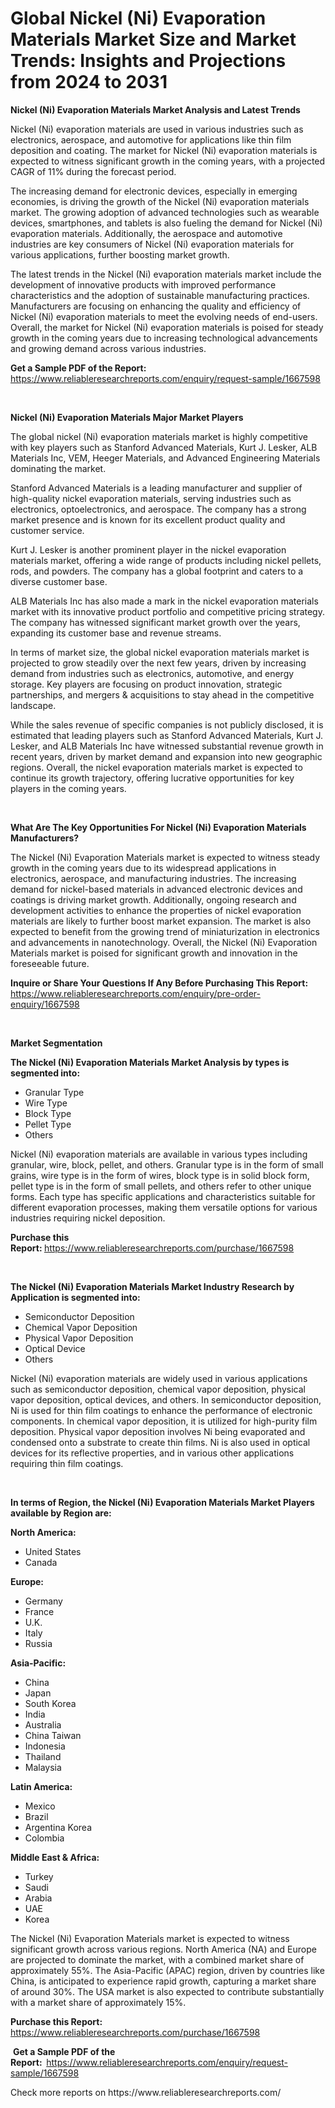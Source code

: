 <p><h1>Global Nickel (Ni) Evaporation Materials Market Size and Market Trends: Insights and Projections from 2024 to 2031</h1></p><p><strong>Nickel (Ni) Evaporation Materials Market Analysis and Latest Trends</strong></p>
<p><p>Nickel (Ni) evaporation materials are used in various industries such as electronics, aerospace, and automotive for applications like thin film deposition and coating. The market for Nickel (Ni) evaporation materials is expected to witness significant growth in the coming years, with a projected CAGR of 11% during the forecast period. </p><p>The increasing demand for electronic devices, especially in emerging economies, is driving the growth of the Nickel (Ni) evaporation materials market. The growing adoption of advanced technologies such as wearable devices, smartphones, and tablets is also fueling the demand for Nickel (Ni) evaporation materials. Additionally, the aerospace and automotive industries are key consumers of Nickel (Ni) evaporation materials for various applications, further boosting market growth.</p><p>The latest trends in the Nickel (Ni) evaporation materials market include the development of innovative products with improved performance characteristics and the adoption of sustainable manufacturing practices. Manufacturers are focusing on enhancing the quality and efficiency of Nickel (Ni) evaporation materials to meet the evolving needs of end-users. Overall, the market for Nickel (Ni) evaporation materials is poised for steady growth in the coming years due to increasing technological advancements and growing demand across various industries.</p></p>
<p><strong>Get a Sample PDF of the Report:&nbsp;</strong> <a href="https://www.reliableresearchreports.com/enquiry/request-sample/1667598">https://www.reliableresearchreports.com/enquiry/request-sample/1667598</a></p>
<p>&nbsp;</p>
<p><strong>Nickel (Ni) Evaporation Materials Major Market Players</strong></p>
<p><p>The global nickel (Ni) evaporation materials market is highly competitive with key players such as Stanford Advanced Materials, Kurt J. Lesker, ALB Materials Inc, VEM, Heeger Materials, and Advanced Engineering Materials dominating the market.</p><p>Stanford Advanced Materials is a leading manufacturer and supplier of high-quality nickel evaporation materials, serving industries such as electronics, optoelectronics, and aerospace. The company has a strong market presence and is known for its excellent product quality and customer service.</p><p>Kurt J. Lesker is another prominent player in the nickel evaporation materials market, offering a wide range of products including nickel pellets, rods, and powders. The company has a global footprint and caters to a diverse customer base.</p><p>ALB Materials Inc has also made a mark in the nickel evaporation materials market with its innovative product portfolio and competitive pricing strategy. The company has witnessed significant market growth over the years, expanding its customer base and revenue streams.</p><p>In terms of market size, the global nickel evaporation materials market is projected to grow steadily over the next few years, driven by increasing demand from industries such as electronics, automotive, and energy storage. Key players are focusing on product innovation, strategic partnerships, and mergers & acquisitions to stay ahead in the competitive landscape.</p><p>While the sales revenue of specific companies is not publicly disclosed, it is estimated that leading players such as Stanford Advanced Materials, Kurt J. Lesker, and ALB Materials Inc have witnessed substantial revenue growth in recent years, driven by market demand and expansion into new geographic regions. Overall, the nickel evaporation materials market is expected to continue its growth trajectory, offering lucrative opportunities for key players in the coming years.</p></p>
<p>&nbsp;</p>
<p><strong>What Are The Key Opportunities For Nickel (Ni) Evaporation Materials Manufacturers?</strong></p>
<p><p>The Nickel (Ni) Evaporation Materials market is expected to witness steady growth in the coming years due to its widespread applications in electronics, aerospace, and manufacturing industries. The increasing demand for nickel-based materials in advanced electronic devices and coatings is driving market growth. Additionally, ongoing research and development activities to enhance the properties of nickel evaporation materials are likely to further boost market expansion. The market is also expected to benefit from the growing trend of miniaturization in electronics and advancements in nanotechnology. Overall, the Nickel (Ni) Evaporation Materials market is poised for significant growth and innovation in the foreseeable future.</p></p>
<p><strong>Inquire or Share Your Questions If Any Before Purchasing This Report:</strong> <a href="https://www.reliableresearchreports.com/enquiry/pre-order-enquiry/1667598">https://www.reliableresearchreports.com/enquiry/pre-order-enquiry/1667598</a></p>
<p>&nbsp;</p>
<p><strong>Market Segmentation</strong></p>
<p><strong>The Nickel (Ni) Evaporation Materials Market Analysis by types is segmented into:</strong></p>
<p><ul><li>Granular Type</li><li>Wire Type</li><li>Block Type</li><li>Pellet Type</li><li>Others</li></ul></p>
<p><p>Nickel (Ni) evaporation materials are available in various types including granular, wire, block, pellet, and others. Granular type is in the form of small grains, wire type is in the form of wires, block type is in solid block form, pellet type is in the form of small pellets, and others refer to other unique forms. Each type has specific applications and characteristics suitable for different evaporation processes, making them versatile options for various industries requiring nickel deposition.</p></p>
<p><strong>Purchase this Report:&nbsp;</strong><a href="https://www.reliableresearchreports.com/purchase/1667598">https://www.reliableresearchreports.com/purchase/1667598</a></p>
<p>&nbsp;</p>
<p><strong>The Nickel (Ni) Evaporation Materials Market Industry Research by Application is segmented into:</strong></p>
<p><ul><li>Semiconductor Deposition</li><li>Chemical Vapor Deposition</li><li>Physical Vapor Deposition</li><li>Optical Device</li><li>Others</li></ul></p>
<p><p>Nickel (Ni) evaporation materials are widely used in various applications such as semiconductor deposition, chemical vapor deposition, physical vapor deposition, optical devices, and others. In semiconductor deposition, Ni is used for thin film coatings to enhance the performance of electronic components. In chemical vapor deposition, it is utilized for high-purity film deposition. Physical vapor deposition involves Ni being evaporated and condensed onto a substrate to create thin films. Ni is also used in optical devices for its reflective properties, and in various other applications requiring thin film coatings.</p></p>
<p>&nbsp;</p>
<p><strong>In terms of Region, the Nickel (Ni) Evaporation Materials Market Players available by Region are:</strong></p>
<p>
    <p> <strong> North America: </strong>
        <ul>
            <li>United States</li>
            <li>Canada</li>
        </ul>
        </p> 
    <p> <strong> Europe: </strong>
        <ul>
            <li>Germany</li>
            <li>France</li>
            <li>U.K.</li>
            <li>Italy</li>
            <li>Russia</li>
        </ul>
        </p> 
    <p> <strong> Asia-Pacific: </strong>
        <ul>
            <li>China</li>
            <li>Japan</li>
            <li>South Korea</li>
            <li>India</li>
            <li>Australia</li>
            <li>China Taiwan</li>
            <li>Indonesia</li>
            <li>Thailand</li>
            <li>Malaysia</li>
        </ul>
        </p> 
    <p> <strong> Latin America: </strong>
        <ul>
            <li>Mexico</li>
            <li>Brazil</li>
            <li>Argentina Korea</li>
            <li>Colombia</li>
        </ul>
        </p> 
    <p> <strong> Middle East & Africa: </strong>
        <ul>
            <li>Turkey</li>
            <li>Saudi</li>
            <li>Arabia</li>
            <li>UAE</li>
            <li>Korea</li>
        </ul>
    </p>
    </p>
<p><p>The Nickel (Ni) Evaporation Materials market is expected to witness significant growth across various regions. North America (NA) and Europe are projected to dominate the market, with a combined market share of approximately 55%. The Asia-Pacific (APAC) region, driven by countries like China, is anticipated to experience rapid growth, capturing a market share of around 30%. The USA market is also expected to contribute substantially with a market share of approximately 15%.</p></p>
<p><strong>Purchase this Report: </strong><a href="https://www.reliableresearchreports.com/purchase/1667598">https://www.reliableresearchreports.com/purchase/1667598</a></p>
<p>&nbsp;<strong>Get a Sample PDF of the Report:&nbsp;&nbsp;</strong><a href="https://www.reliableresearchreports.com/enquiry/request-sample/1667598">https://www.reliableresearchreports.com/enquiry/request-sample/1667598</a></p>
<p><strong></strong></p>
<p>Check more reports on https://www.reliableresearchreports.com/</p>